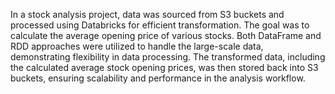 In a stock analysis project, data was sourced from S3 buckets and processed using Databricks for efficient transformation. The goal was to calculate the average opening price of various stocks. Both DataFrame and RDD approaches were utilized to handle the large-scale data, demonstrating flexibility in data processing. The transformed data, including the calculated average stock opening prices, was then stored back into S3 buckets, ensuring scalability and performance in the analysis workflow.
